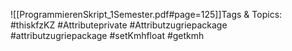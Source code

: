 
![[ProgrammierenSkript_1Semester.pdf#page=125]]Tags & Topics:
   #thiskfzKZ
   #Attributeprivate
   #Attributzugriepackage
   #attributzugriepackage
   #setKmhfloat
   #getkmh